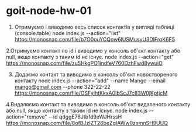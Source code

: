 # goit-node-hw-01

1. Отримуємо і виводимо весь список контактів у вигляді таблиці (console.table)
   node index.js --action="list" https://monosnap.com/file/b7O0ouYCQow6lUSMusyU3DlFrqK6F5

2.Отримуємо контакт по id і виводимо у консоль об'єкт контакту або null, якщо контакту з таким id не існує.
node index.js --action="get" https://monosnap.com/file/zu5HkgPO1jndfeV760DzhFwd8ywuiO

3. Додаємо контакт та виводимо в консоль об'єкт новоствореного контакту
   node index.js --action="add" --name Mango --email mango@gmail.com --phone 322-22-22 https://monosnap.com/file/OSFyihtKkxA0IbScJ7c83W0jKptjcM

4.Видаляємо контакт та виводимо в консоль об'єкт видаленого контакту або null, якщо контакту з таким id не існує.
node index.js --action="remove" --id qdggE76Jtbfd9eWJHrssH https://monosnap.com/file/8ofBJzIZT26beZgIAWw0zxmnSH9UUQ
